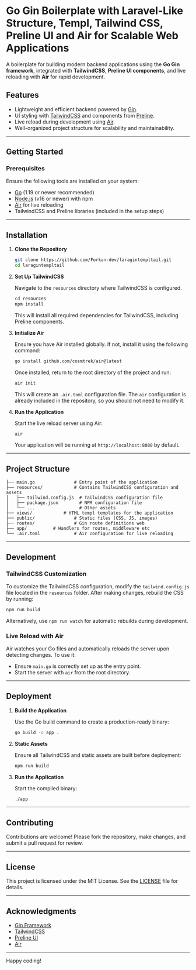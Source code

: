 # Go Gin Boilerplate with Laravel-Like Structure, Templ, Tailwind CSS, Preline UI and Air for Scalable Web Applications 

A boilerplate for building modern backend applications using the **Go Gin framework**, integrated with **TailwindCSS**, **Preline UI components**, and live reloading with **Air** for rapid development.

## Features

- Lightweight and efficient backend powered by [Gin](https://github.com/gin-gonic/gin).
- UI styling with [TailwindCSS](https://tailwindcss.com/) and components from [Preline](https://preline.io/).
- Live reload during development using [Air](https://github.com/cosmtrek/air).
- Well-organized project structure for scalability and maintainability.

---

## Getting Started

### Prerequisites

Ensure the following tools are installed on your system:

- [Go](https://golang.org/) (1.19 or newer recommended)
- [Node.js](https://nodejs.org/) (v16 or newer) with npm
- [Air](https://github.com/cosmtrek/air) for live reloading
- TailwindCSS and Preline libraries (included in the setup steps)

---

## Installation

1. **Clone the Repository**

   ```bash
   git clone https://github.com/Forkan-dev/laragintempltail.git
   cd laragintempltail
   ```

2. **Set Up TailwindCSS**

   Navigate to the `resources` directory where TailwindCSS is configured.

   ```bash
   cd resources
   npm install
   ```

   This will install all required dependencies for TailwindCSS, including Preline components.

3. **Initialize Air**

   Ensure you have Air installed globally. If not, install it using the following command:

   ```bash
   go install github.com/cosmtrek/air@latest
   ```

   Once installed, return to the root directory of the project and run:

   ```bash
   air init
   ```

   This will create an `.air.toml` configuration file. The `air` configuration is already included in the repository, so you should not need to modify it.

4. **Run the Application**

   Start the live reload server using Air:

   ```bash
   air
   ```

   Your application will be running at `http://localhost:8080` by default.

---

## Project Structure

```plaintext
├── main.go               # Entry point of the application
├── resources/            # Contains TailwindCSS configuration and assets
│   ├── tailwind.config.js  # TailwindCSS configuration file
│   ├── package.json        # NPM configuration file
│   └── ...                 # Other assets
├── views/            # HTML templ templates for the application
├── public/               # Static files (CSS, JS, images)
├── routes/               # Gin route definitions web
├── app/          # Handlers for routes, middleware etc
└── .air.toml             # Air configuration for live reloading
```

---

## Development

### TailwindCSS Customization

To customize the TailwindCSS configuration, modify the `tailwind.config.js` file located in the `resources` folder. After making changes, rebuild the CSS by running:

```bash
npm run build
```

Alternatively, use `npm run watch` for automatic rebuilds during development.

### Live Reload with Air

Air watches your Go files and automatically reloads the server upon detecting changes. To use it:

- Ensure `main.go` is correctly set up as the entry point.
- Start the server with `air` from the root directory.

---

## Deployment

1. **Build the Application**

   Use the Go build command to create a production-ready binary:

   ```bash
   go build -o app .
   ```

2. **Static Assets**

   Ensure all TailwindCSS and static assets are built before deployment:

   ```bash
   npm run build
   ```

3. **Run the Application**

   Start the compiled binary:

   ```bash
   ./app
   ```

---

## Contributing

Contributions are welcome! Please fork the repository, make changes, and submit a pull request for review.

---

## License

This project is licensed under the MIT License. See the [LICENSE](LICENSE) file for details.

---

## Acknowledgments

- [Gin Framework](https://github.com/gin-gonic/gin)
- [TailwindCSS](https://tailwindcss.com/)
- [Preline UI](https://preline.io/)
- [Air](https://github.com/cosmtrek/air)

---

Happy coding!

